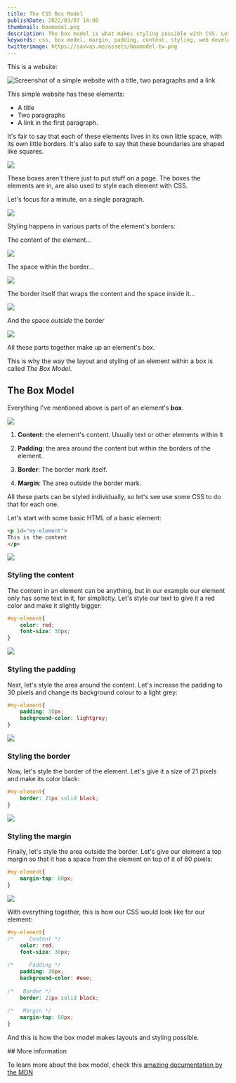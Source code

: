 ```yaml
---
title: The CSS Box Model
publishDate: 2022/03/07 14:00
thumbnail: boxmodel.png
description: The box model is what makes styling possible with CSS. Let's explain what it is.
keywords: css, box model, margin, padding, content, styling, web development
twitterimage: https://savvas.me/assets/boxmodel-tw.png
---
```


This is a website:

![Screenshot of a simple website with a title, two paragraphs and a link](/assets/box01.png)

This simple website has these elements:

* A title
* Two paragraphs
* A link in the first paragraph.

It's fair to say that each of these elements lives in its own little space, with its own little borders. It's also safe to say that these boundaries are shaped like squares.

![](/assets/box02.png)

These boxes aren't there just to put stuff on a page. The boxes the elements are in, are also used to style each element with CSS.

Let's focus for a minute, on a single paragraph.

![](/assets/box03.png)

Styling happens in various parts of the element's borders:

The content of the element...

![](/assets/box04.png)

The space within the border...

![](/assets/box05.png)

The border itself that wraps the content and the space inside it...

![](/assets/box06.png)

And the space *outside* the border

![](/assets/box07.png)

All these parts together make up an element's *box*.

This is why the way the layout and styling of an element within a box is called *The Box Model*.

## The Box Model

Everything I've mentioned above is part of an element's **box**. 

![](/assets/box08.png)

1. **Content**: the element's content. Usually text or other elements within it

2. **Padding**: the area around the content but within the borders of the element.

3. **Border**: The border mark itself.

4. **Margin**: The area outside the border mark.

All these parts can be styled individually, so let's see use some CSS to do that for each one.

Let's start with some basic HTML of a basic element:

```html
<p id="my-element">
This is the content
</p>
```

![](/assets/box09.png)


### Styling the content

The content in an element can be anything, but in our example our element only has some text in it, for simplicity. Let's style our text to give it a red color and make it slightly bigger:

```css
#my-element{
    color: red;
    font-size: 30px;
}
```

![](/assets/box10.png)

### Styling the padding

Next, let's style the area around the content. Let's increase the padding to 30 pixels and change its background colour to a light grey:

```css
#my-element{
    padding: 30px;
    background-color: lightgrey;
}
```

![](/assets/box11.png)

### Styling the border

Now, let's style the border of the element. Let's give it a size of 21 pixels and make its color black:

```css
#my-element{
    border: 21px solid black;
}
```

![](/assets/box12.png)

### Styling the margin

Finally, let's style the area outside the border. Let's give our element a top margin so that it has a space from the element on top of it of 60 pixels:

```css
#my-element{
    margin-top: 60px;
}
```
![](/assets/box13.png)

With everything together, this is how our CSS would look like for our element:

```css
#my-element{
/*     Content */
    color: red;
    font-size: 30px;
  
/*     Padding */
    padding: 30px;
    background-color: #eee;
  
/*   Border */
    border: 21px solid black;
  
/*   Margin */
    margin-top: 60px;
}
```

And this is how the box model makes layouts and styling possible.

## More information

To learn more about the box model, check this [amazing documentation by the MDN](https://developer.mozilla.org/en-US/docs/Learn/CSS/Building_blocks/The_box_model)